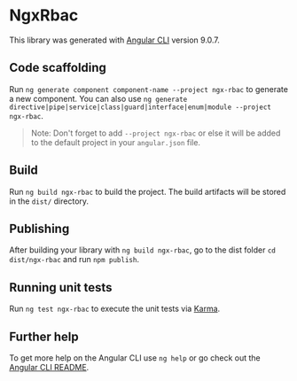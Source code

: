 # NgxRbac

This library was generated with [Angular CLI](https://github.com/angular/angular-cli) version 9.0.7.

## Code scaffolding

Run `ng generate component component-name --project ngx-rbac` to generate a new component. You can also use `ng generate directive|pipe|service|class|guard|interface|enum|module --project ngx-rbac`.
> Note: Don't forget to add `--project ngx-rbac` or else it will be added to the default project in your `angular.json` file. 

## Build

Run `ng build ngx-rbac` to build the project. The build artifacts will be stored in the `dist/` directory.

## Publishing

After building your library with `ng build ngx-rbac`, go to the dist folder `cd dist/ngx-rbac` and run `npm publish`.

## Running unit tests

Run `ng test ngx-rbac` to execute the unit tests via [Karma](https://karma-runner.github.io).

## Further help

To get more help on the Angular CLI use `ng help` or go check out the [Angular CLI README](https://github.com/angular/angular-cli/blob/master/README.md).
